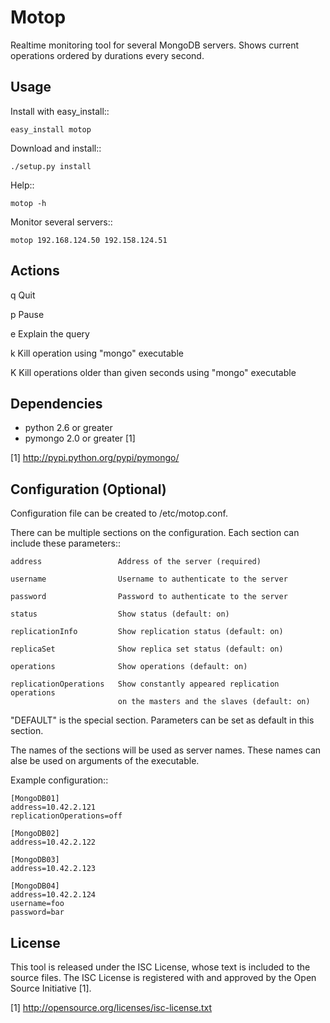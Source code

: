 Motop
=====

Realtime monitoring tool for several MongoDB servers. Shows current
operations ordered by durations every second.


Usage
-----

Install with easy_install::

    easy_install motop

Download and install::

    ./setup.py install

Help::

    motop -h

Monitor several servers::

    motop 192.168.124.50 192.158.124.51


Actions
-------

q   Quit

p   Pause

e   Explain the query

k   Kill operation using "mongo" executable

K   Kill operations older than given seconds using "mongo" executable


Dependencies
------------

* python 2.6 or greater
* pymongo 2.0 or greater [1]

[1] http://pypi.python.org/pypi/pymongo/


Configuration (Optional)
------------------------

Configuration file can be created to /etc/motop.conf.

There can be multiple sections on the configuration. Each section
can include these parameters::

    address                 Address of the server (required)

    username                Username to authenticate to the server

    password                Password to authenticate to the server

    status                  Show status (default: on)

    replicationInfo         Show replication status (default: on)

    replicaSet              Show replica set status (default: on)

    operations              Show operations (default: on)

    replicationOperations   Show constantly appeared replication operations
                            on the masters and the slaves (default: on)

"DEFAULT" is the special section. Parameters can be set as default
in this section.

The names of the sections will be used as server names. These names
can alse be used on arguments of the executable.

Example configuration::

    [MongoDB01]
    address=10.42.2.121
    replicationOperations=off

    [MongoDB02]
    address=10.42.2.122

    [MongoDB03]
    address=10.42.2.123

    [MongoDB04]
    address=10.42.2.124
    username=foo
    password=bar


License
-------

This tool is released under the ISC License, whose text is included to the
source files. The ISC License is registered with and approved by the
Open Source Initiative [1].

[1] http://opensource.org/licenses/isc-license.txt

